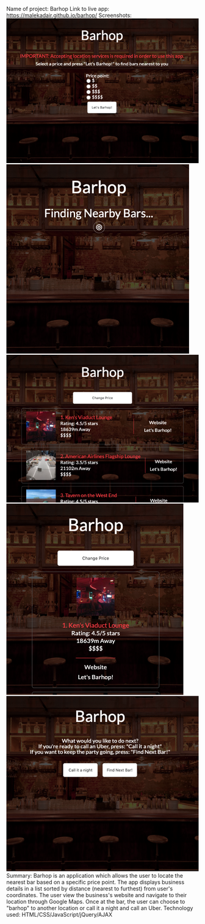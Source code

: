 Name of project: Barhop
Link to live app: https://malekadair.github.io/barhop/
Screenshots:
![home](/assets-bar/screenshot:home.png?raw=true)
![loading](/assets-bar/screenshot:loading.png?raw=true)
![results-desktop](/assets-bar/screenshot:results-desktop.png?raw=true)
![results-mobile](/assets-bar/screenshot:results-mobile.png?raw=true)
![current](/assets-bar/screenshot:current.png?raw=true)
Summary: Barhop is an application which allows the user to locate the nearest bar based on a specific price point. The app displays business details in a list sorted by distance (nearest to furthest) from user's coordinates. The user view the business's website and navigate to their location through Google Maps. Once at the bar, the user can choose to "barhop" to another location or call it a night and call an Uber. 
Technology used: HTML/CSS/JavaScript/jQuery/AJAX